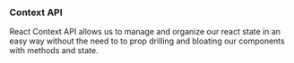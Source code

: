 ### Context API
React Context API allows us to manage and organize our react state in an easy way without the need to to prop drilling and bloating our components with methods and state.
